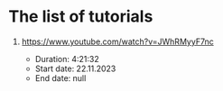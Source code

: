 # The list of tutorials

1. https://www.youtube.com/watch?v=JWhRMyyF7nc

   - Duration: 4:21:32
   - Start date: 22.11.2023
   - End date: null
